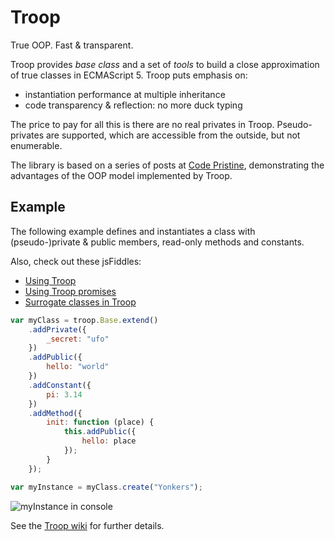 Troop
=====

True OOP. Fast & transparent.

Troop provides *base class* and a set of *tools* to build a close approximation of true classes in ECMAScript 5. Troop puts emphasis on:

- instantiation performance at multiple inheritance
- code transparency & reflection: no more duck typing

The price to pay for all this is there are no real privates in Troop. Pseudo-privates are supported, which are accessible from the outside, but not enumerable.

The library is based on a series of posts at [Code Pristine](http://codepristine.com), demonstrating the advantages of the OOP model implemented by Troop.

Example
-------

The following example defines and instantiates a class with (pseudo-)private & public members, read-only methods and constants.

Also, check out these jsFiddles:

- [Using Troop](http://jsfiddle.net/danstocker/n5jze/)
- [Using Troop promises](http://jsfiddle.net/danstocker/YR374/)
- [Surrogate classes in Troop](http://jsfiddle.net/danstocker/ZsZGy/)

```javascript
var myClass = troop.Base.extend()
    .addPrivate({
        _secret: "ufo"
    })
    .addPublic({
        hello: "world"
    })
    .addConstant({
        pi: 3.14
    })
    .addMethod({
        init: function (place) {
            this.addPublic({
                hello: place
            });
        }
    });

var myInstance = myClass.create("Yonkers");
```

![myInstance in console](https://dl.dropbox.com/u/9258903/myInstance-0.2.2.png)

See the [Troop wiki](https://github.com/production-minds/troop/wiki) for further details.
